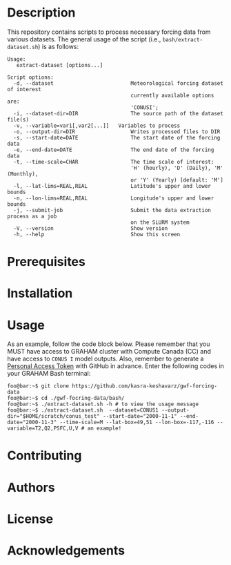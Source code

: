 # Description
This repository contains scripts to process necessary forcing data from various datasets. The general usage of the script (i.e., `bash/extract-dataset.sh`) is as follows:

```console
Usage:
   extract-dataset [options...]

Script options:
  -d, --dataset                         Meteorological forcing dataset of interest
                                        currently available options are:
                                        'CONUSI';
  -i, --dataset-dir=DIR                 The source path of the dataset file(s)
  -v, --variable=var1[,var2[...]]	Variables to process
  -o, --output-dir=DIR                  Writes processed files to DIR
  -s, --start-date=DATE                 The start date of the forcing data
  -e, --end-date=DATE                   The end date of the forcing data
  -t, --time-scale=CHAR                 The time scale of interest:
                                        'H' (hourly), 'D' (Daily), 'M' (Monthly), 
                                        or 'Y' (Yearly) [default: 'M']
  -l, --lat-lims=REAL,REAL              Latitude's upper and lower bounds
  -n, --lon-lims=REAL,REAL              Longitude's upper and lower bounds
  -j, --submit-job                      Submit the data extraction process as a job
                                        on the SLURM system
  -V, --version                         Show version
  -h, --help                            Show this screen
```

# Prerequisites

# Installation 

# Usage
 
As an example, follow the code block below. Please remember that you MUST have access to GRAHAM cluster with Compute Canada (CC) and have access to `CONUS I` model outputs. Also, remember to generate a [Personal Access Token](https://docs.github.com/en/authentication/keeping-your-account-and-data-secure/creating-a-personal-access-token) with GitHub in advance. Enter the following codes in your GRAHAM Bash terminal:

```console
foo@bar:~$ git clone https://github.com/kasra-keshavarz/gwf-forcing-data 
foo@bar:~$ cd ./gwf-focring-data/bash/
foo@bar:~$ ./extract-dataset.sh -h # to view the usage message
foo@bar:~$ ./extract-dataset.sh  --dataset=CONUS1 --output-dir="$HOME/scratch/conus_test" --start-date="2000-11-1" --end-date="2000-11-3" --time-scale=M --lat-box=49,51 --lon-box=-117,-116 --variable=T2,Q2,PSFC,U,V # an example!
```

# Contributing

# Authors

# License

# Acknowledgements
